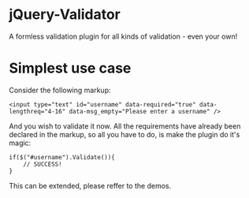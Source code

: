 jQuery-Validator
================

A formless validation plugin for all kinds of validation - even your own!

Simplest use case
==================

Consider the following markup:

    <input type="text" id="username" data-required="true" data-lengthreq="4-16" data-msg_empty="Please enter a username" />

And you wish to validate it now. All the requirements have already been declared in the markup, so all you have to do, is make the plugin do it's magic:

    if($("#username").Validate()){
        // SUCCESS!
    }

This can be extended, please reffer to the demos.